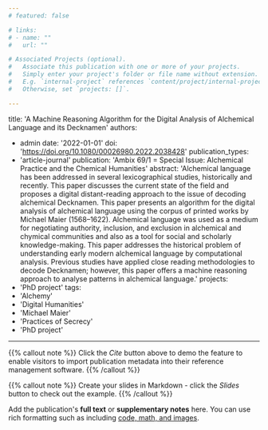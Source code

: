 ```yaml
---
# featured: false

# links:
# - name: ""
#   url: ""

# Associated Projects (optional).
#   Associate this publication with one or more of your projects.
#   Simply enter your project's folder or file name without extension.
#   E.g. `internal-project` references `content/project/internal-project/index.md`.
#   Otherwise, set `projects: []`.

---
```

title: 'A Machine Reasoning Algorithm for the Digital Analysis of Alchemical Language and its Decknamen'
authors:
  - admin
date: '2022-01-01'
doi: 'https://doi.org/10.1080/00026980.2022.2038428'
publication_types:
 - 'article-journal'
publication: 'Ambix 69/1 = Special Issue: Alchemical Practice and the Chemical Humanities'
abstract: 'Alchemical language has been addressed in several lexicographical studies, historically and recently. This paper discusses the current state of the field and proposes a digital distant-reading approach to the issue of decoding alchemical Decknamen. This paper presents an algorithm for the digital analysis of alchemical language using the corpus of printed works by Michael Maier (1568–1622). Alchemical language was used as a medium for negotiating authority, inclusion, and exclusion in alchemical and chymical communities and also as a tool for social and scholarly knowledge-making. This paper addresses the historical problem of understanding early modern alchemical language by computational analysis. Previous studies have applied close reading methodologies to decode Decknamen; however, this paper offers a machine reasoning approach to analyse patterns in alchemical language.'
projects:
  - 'PhD project'
tags:
- 'Alchemy'
- 'Digital Humanities'
- 'Michael Maier'
- 'Practices of Secrecy'
- 'PhD project'

---

{{% callout note %}}
Click the *Cite* button above to demo the feature to enable visitors to import publication metadata into their reference management software.
{{% /callout %}}

{{% callout note %}}
Create your slides in Markdown - click the *Slides* button to check out the example.
{{% /callout %}}

Add the publication's **full text** or **supplementary notes** here. You can use rich formatting such as including [code, math, and images](https://wowchemy.com/docs/content/writing-markdown-latex/).
